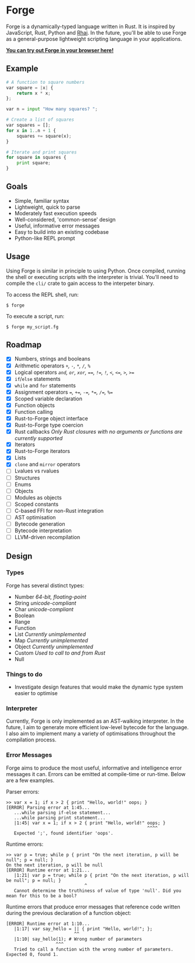 # Forge

Forge is a dynamically-typed language written in Rust. It is inspired by JavaScript, Rust, Python and [Rhai](https://github.com/jonathandturner/rhai).
In the future, you'll be able to use Forge as a general-purpose lightweight scripting language in your applications.

[**You can try out Forge in your browser here!**](https://forge.jsbarretto.com)

## Example

```py
# A function to square numbers
var square = |x| {
	return x * x;
};

var n = input "How many squares? ";

# Create a list of squares
var squares = [];
for x in 1..n + 1 {
	squares += square(x);
}

# Iterate and print squares
for square in squares {
	print square;
}
```

## Goals

- Simple, familiar syntax
- Lightweight, quick to parse
- Moderately fast execution speeds
- Well-considered, 'common-sense' design
- Useful, informative error messages
- Easy to build into an existing codebase
- Python-like REPL prompt

## Usage

Using Forge is similar in principle to using Python.
Once compiled, running the shell or executing scripts with the interpreter is trivial.
You'll need to compile the `cli/` crate to gain access to the interpeter binary.

To access the REPL shell, run:

```
$ forge
```

To execute a script, run:

```
$ forge my_script.fg
```

## Roadmap

- [x] Numbers, strings and booleans
- [x] Arithmetic operators *`+`, `-`, `*`, `/`, `%`*
- [x] Logical operators *`and`, `or`, `xor`, `==`, `!=`, `!`, `<`, `<=`, `>`, `>=`*
- [x] `if`/`else` statements
- [x] `while` and `for` statements
- [x] Assignment operators *`=`, `+=`, `-=`, `*=`, `/=`, `%=`*
- [x] Scoped variable declaration
- [x] Function objects
- [x] Function calling
- [x] Rust-to-Forge object interface
- [x] Rust-to-Forge type coercion
- [x] Rust callbacks *Only Rust closures with no arguments or functions are currently supported*
- [x] Iterators
- [x] Rust-to-Forge iterators
- [x] Lists
- [x] `clone` and `mirror` operators
- [ ] Lvalues vs rvalues
- [ ] Structures
- [ ] Enums
- [ ] Objects
- [ ] Modules as objects
- [ ] Scoped constants
- [ ] C-based FFI for non-Rust integration
- [ ] AST optimisation
- [ ] Bytecode generation
- [ ] Bytecode interpretation
- [ ] LLVM-driven recompilation

## Design

### Types

Forge has several distinct types:

- Number *64-bit, floating-point*
- String *unicode-compliant*
- Char *unicode-compliant*
- Boolean
- Range
- Function
- List *Currently unimplemented*
- Map *Currently unimplemented*
- Object *Currently unimplemented*
- Custom *Used to call to and from Rust*
- Null

### Things to do

- Investigate design features that would make the dynamic type system easier to optimise

### Interpreter

Currently, Forge is only implemented as an AST-walking interpreter.
In the future, I aim to generate more efficient low-level bytecode for the language.
I also aim to implement many a variety of optimisations throughout the compilation process.

### Error Messages

Forge aims to produce the most useful, informative and intelligence error messages it can.
Errors can be emitted at compile-time or run-time. Below are a few examples.

Parser errors:

```
>> var x = 1; if x > 2 { print "Hello, world!" oops; }
[ERROR] Parsing error at 1:45...
   ...while parsing if-else statement...
   ...while parsing print statement...
   |1:45| var x = 1; if x > 2 { print "Hello, world!" oops; }
                                                      ^^^^
   Expected ';', found identifier 'oops'.
```

Runtime errors:

```
>> var p = true; while p { print "On the next iteration, p will be null"; p = null; }
On the next iteration, p will be null
[ERROR] Runtime error at 1:21...
   |1:21| var p = true; while p { print "On the next iteration, p will be null"; p = null; }
                              ^
   Cannot determine the truthiness of value of type 'null'. Did you mean for this to be a bool?
```

Runtime errors that produce error messages that reference code written during the previous declaration of a function object:

```
[ERROR] Runtime error at 1:10...
   |1:17| var say_hello = || { print "Hello, world!"; };
                          ^^
   |1:10| say_hello(1); # Wrong number of parameters
                   ^^^
   Tried to call a function with the wrong number of parameters. Expected 0, found 1.
```
